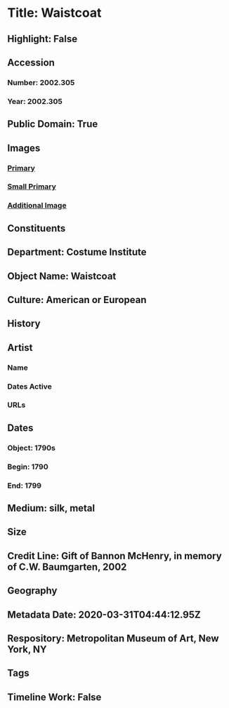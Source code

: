 # Title: Waistcoat
## Highlight: False
## Accession
### Number: 2002.305
### Year: 2002.305
## Public Domain: True
## Images
### [Primary](https://images.metmuseum.org/CRDImages/ci/original/2002.305_F.jpg)
### [Small Primary](https://images.metmuseum.org/CRDImages/ci/web-large/2002.305_F.jpg)
### [Additional Image](https://images.metmuseum.org/CRDImages/ci/original/2002.305_B.jpg)
## Constituents
## Department: Costume Institute
## Object Name: Waistcoat
## Culture: American or European
## History
## Artist
### Name
### Dates Active
### URLs
## Dates
### Object: 1790s
### Begin: 1790
### End: 1799
## Medium: silk, metal
## Size
## Credit Line: Gift of Bannon McHenry, in memory of C.W. Baumgarten, 2002
## Geography
## Metadata Date: 2020-03-31T04:44:12.95Z
## Respository: Metropolitan Museum of Art, New York, NY
## Tags
## Timeline Work: False